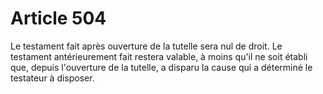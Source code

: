 # Article 504

Le testament fait après ouverture de la tutelle sera nul de droit.   Le testament antérieurement fait restera valable, à moins qu'il ne soit établi que, depuis l'ouverture de la tutelle, a disparu la cause qui a déterminé le testateur à disposer.
